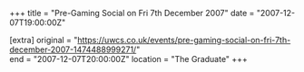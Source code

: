 +++
title = "Pre-Gaming Social on Fri 7th December 2007"
date = "2007-12-07T19:00:00Z"

[extra]
original = "https://uwcs.co.uk/events/pre-gaming-social-on-fri-7th-december-2007-1474488999271/"    
end = "2007-12-07T20:00:00Z"
location = "The Graduate"
+++



